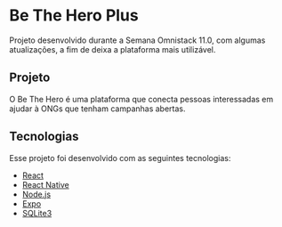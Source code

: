# Be The Hero Plus
Projeto desenvolvido durante a Semana Omnistack 11.0, com algumas atualizações, a fim de deixa a plataforma mais utilizável.

## Projeto

O Be The Hero é uma plataforma que conecta pessoas interessadas em ajudar à ONGs que tenham  campanhas abertas.

## Tecnologias
Esse projeto foi desenvolvido com as seguintes tecnologias:
- [React](https://reactjs.org"React")
- [React Native](https://reactnative.dev"ReactNative")
- [Node.js](https://nodejs.org"Node.js")
- [Expo](https://expo.io"Node.js")
- [SQLite3](http:///www.sqlite.org"SQLite3")

